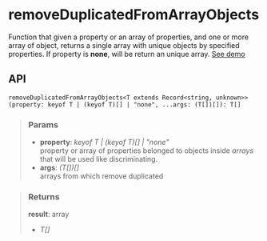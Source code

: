 # removeDuplicatedFromArrayObjects
Function that given a property or an array of properties, and one or more array of object, returns a single array with unique objects by specified properties. If property is __none__, will be return an unique array. [See demo](https://ndriadev.github.io/react-tools/#/utils/removeDuplicatedFromArrayObjects)

## API

```tsx
removeDuplicatedFromArrayObjects<T extends Record<string, unknown>>(property: keyof T | (keyof T)[] | "none", ...args: (T[])[]): T[]
```

> ### Params
>
> - __property__: _keyof T | (keyof T)[] | "none"_  
property or array of properties belonged to objects inside _arrays_ that will be used like discriminating.
> - __args__: _(T[])[]_  
arrays from which remove duplicated
>

> ### Returns
>
> __result__: array
> - _T[]_  
>